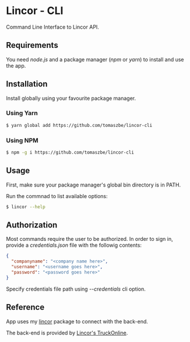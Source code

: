 # Lincor - CLI

Command Line Interface to Lincor API.

## Requirements
You need *node.js* and a package manager (*npm* or *yarn*) to install and use the app.

## Installation
Install globally using your favourite package manager.

### Using Yarn
```sh
$ yarn global add https://github.com/tomaszbe/lincor-cli
```

### Using NPM
```sh
$ npm -g i https://github.com/tomaszbe/lincor-cli
```

## Usage
First, make sure your package manager's global bin directory is in PATH.

Run the commnad to list available options:
```sh
$ lincor --help
```

## Authorization
Most commands require the user to be authorized. In order to sign in, provide a *credentials.json* file with the followig contents:
```json
{
  "companyname": "<company name here>",
  "username": "<username goes here>",
  "password": "<password goes here>"
}
```
Specify credentials file path using *--credentials* cli option.


## Reference
App uses my [lincor](https://github.com/tomaszbe/lincor) package to connect with the back-end.

The back-end is provided by [Lincor's TruckOnline](https://system.truckonline.pl).